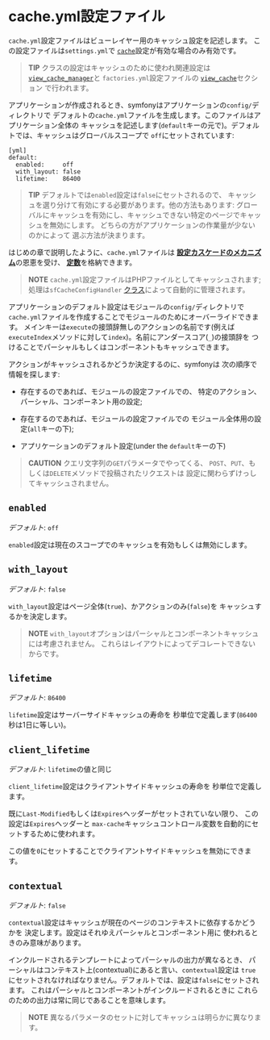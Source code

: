 cache.yml設定ファイル
====================

`cache.yml`設定ファイルはビューレイヤー用のキャッシュ設定を記述します。
この設定ファイルは`settings.yml`で
[`cache`](#chapter_04-Settings_sub_cache)設定が有効な場合のみ有効です。

>**TIP**
>クラスの設定はキャッシュのために使われ関連設定は
>[`view_cache_manager`](#chapter_05_view_cache_manager)と
>`factories.yml`設定ファイルの
>[`view_cache`](#chapter_05-Factories_sub_view_cache)セクション
>で行われます。

アプリケーションが作成されるとき、symfonyはアプリケーションの`config/`ディレクトリで
デフォルトの`cache.yml`ファイルを生成します。このファイルはアプリケーション全体の
キャッシュを記述します(`default`キーの元で)。デフォルトでは、キャッシュはグローバルスコープで
`off`にセットされています:

    [yml]
    default:
      enabled:     off
      with_layout: false
      lifetime:    86400

>**TIP**
>デフォルトでは`enabled`設定は`false`にセットされるので、
>キャッシュを選り分けて有効にする必要があります。他の方法もあります:
>グローバルにキャッシュを有効にし、キャッシュできない特定のページでキャッシュを無効にします。
>どちらの方がアプリケーションの作業量が少ないのかによって
>選ぶ方法が決まります。

はじめの章で説明したように、`cache.yml`ファイルは
[**設定カスケードのメカニズム**](#chapter_03-Configuration-File-Principles_sub_configuration_cascade)の恩恵を受け、
[**定数**](#chapter_03-Configuration-Files-Principles_sub_constants)を格納できます。

>**NOTE**
>`cache.yml`設定ファイルはPHPファイルとしてキャッシュされます;
>処理は`sfCacheConfigHandler`
>[クラス](#chapter_14-Other-Configuration-Files_config_handlers_yml)によって自動的に管理されます。

アプリケーションのデフォルト設定はモジュールの`config/`ディレクトリで
`cache.yml`ファイルを作成することでモジュールのためにオーバーライドできます。
メインキーは`execute`の接頭辞無しのアクションの名前です(例えば
`executeIndex`メソッドに対して`index`)。名前にアンダースコア(`_`)の接頭辞を
つけることでパーシャルもしくはコンポーネントもキャッシュできます。

アクションがキャッシュされるかどうか決定するのに、symfonyは
次の順序で情報を探します:

  * 存在するのであれば、モジュールの設定ファイルでの、
    特定のアクション、パーシャル、コンポーネント用の設定;

  * 存在するのであれば、モジュールの設定ファイルでの
    モジュール全体用の設定(`all`キーの下);

  * アプリケーションのデフォルト設定(under the `default`キーの下)

>**CAUTION**
>クエリ文字列の`GET`パラメータでやってくる、
>`POST`、`PUT`、もしくは`DELETE`メソッドで投稿されたリクエストは
>設定に関わらずけっしてキャッシュされません。

`enabled`
---------

*デフォルト*: `off`

`enabled`設定は現在のスコープでのキャッシュを有効もしくは無効にします。

`with_layout`
---------------

*デフォルト*: `false`

`with_layout`設定はページ全体(`true`)、かアクションのみ(`false`)を
キャッシュするかを決定します。

>**NOTE**
>`with_layout`オプションはパーシャルとコンポーネントキャッシュには考慮されません。
>これらはレイアウトによってデコレートできないからです。

`lifetime`
------------

*デフォルト*: `86400`

`lifetime`設定はサーバーサイドキャッシュの寿命を
秒単位で定義します(`86400`秒は1日に等しい)。

`client_lifetime`
-------------------

*デフォルト*: `lifetime`の値と同じ

`client_lifetime`設定はクライアントサイドキャッシュの寿命を
秒単位で定義します。

既に`Last-Modified`もしくは`Expires`ヘッダーがセットされていない限り、
この設定は`Expires`ヘッダーと
`max-cache`キャッシュコントロール変数を自動的にセットするために使われます。

この値を`0`にセットすることでクライアントサイドキャッシュを無効にできます。

`contextual`
------------

*デフォルト*: `false`

`contextual`設定はキャッシュが現在のページのコンテキストに依存するかどうかを
決定します。設定はそれゆえパーシャルとコンポーネント用に
使われるときのみ意味があります。

インクルードされるテンプレートによってパーシャルの出力が異なるとき、
パーシャルはコンテキスト上(contextual)にあると言い、`contextual`設定は
`true`にセットされなければなりません。デフォルトでは、設定は`false`にセットされます。 
これはパーシャルとコンポーネントがインクルードされるときに
これらのための出力は常に同じであることを意味します。

>**NOTE**
>異なるパラメータのセットに対してキャッシュは明らかに異なります。
